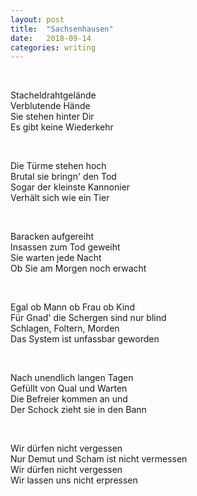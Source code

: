 ```yaml
---
layout: post
title:  "Sachsenhausen"
date:   2018-09-14 
categories: writing
---
```


<p>&nbsp;</p>
Stacheldrahtgelände<br />
Verblutende Hände<br />
Sie stehen hinter Dir<br />
Es gibt keine Wiederkehr<br />
<p>&nbsp;</p>

Die Türme stehen hoch<br />
Brutal sie bringn' den Tod<br />
Sogar der kleinste Kannonier<br />
Verhält sich wie ein Tier<br />
<p>&nbsp;</p>

Baracken aufgereiht<br />
Insassen zum Tod geweiht<br />
Sie warten jede Nacht<br />
Ob Sie am Morgen noch erwacht<br />
<p>&nbsp;</p>

Egal ob Mann ob Frau ob Kind<br />
Für Gnad' die Schergen sind nur blind<br />
Schlagen, Foltern, Morden<br />
Das System ist unfassbar geworden<br />
<p>&nbsp;</p>

Nach unendlich langen Tagen<br />
Gefüllt von Qual und Warten<br />
Die Befreier kommen an und<br />
Der Schock zieht sie in den Bann<br />
<p>&nbsp;</p>

Wir dürfen nicht vergessen<br />
Nur Demut und Scham ist nicht vermessen<br />
Wir dürfen nicht vergessen<br />
Wir lassen uns nicht erpressen<br />